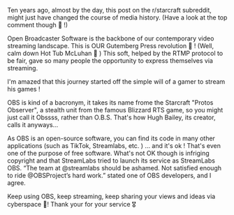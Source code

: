 Ten years ago, almost by the day, this post on the r/starcraft subreddit, might just have changed the course of media history. (Have a look at the top comment though 👀 !)

Open Broadcaster Software is the backbone of our contemporary video streaming landscape.
This is OUR Gutemberg Press revolution 💪 ! (Well, calm down Hot Tub McLuhan 🤦 ) This soft, helped by the RTMP protocol to be fair, gave so many people the opportunity to express themselves via streaming.

I'm amazed that this journey started off the simple will of a gamer to stream his games !

OBS is kind of a bacronym, it takes its name frome the Starcraft "Protos Observer", a stealth unit from the famous Blizzard RTS game, so you might just call it Obssss, rather than O.B.S. That's how Hugh Bailey, its creator, calls it anyways...

As OBS is an open-source software, you can find its code in many other applications (such as TikTok, Streamlabs, etc. ) ... and it's ok ! That's even one of the purpose of free software. What's not OK though is infriging copyright and that StreamLabs tried to launch its service as StreamLabs OBS. “The team at @streamlabs should be ashamed. Not satisfied enough to ride @OBSProject’s hard work.” stated one of OBS developers, and I agree.

Keep using OBS, keep streaming, keep sharing your views and ideas via cyberspace 👏! Thank your for your service 🎖️ 


